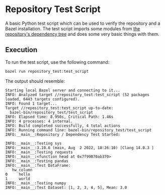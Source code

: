 # Repository Test Script

A basic Python test script which can be used to verify the repository and a Bazel installation. The test script imports some modules from [the repository's dependency tree](https://github.com/jaylamb/jdl_bench/blob/main/requirements_lock.txt) and does some very basic things with them.

## Execution
To run the test script, use the following command:
```bash
bazel run repository_test:test_script
```

The output should resemble:
```
Starting local Bazel server and connecting to it...
INFO: Analyzed target //repository_test:test_script (52 packages loaded, 6443 targets configured).
INFO: Found 1 target...
Target //repository_test:test_script up-to-date:
  bazel-bin/repository_test/test_script
INFO: Elapsed time: 8.950s, Critical Path: 1.46s
INFO: 4 processes: 4 internal.
INFO: Build completed successfully, 4 total actions
INFO: Running command line: bazel-bin/repository_test/test_script
INFO:__main__:Repository / Dependency Test Started:

INFO:__main__:Testing sys
INFO:__main__:3.10.6 (main, Aug  2 2022, 18:26:10) [Clang 14.0.3 ]
INFO:__main__:Testing requests
INFO:__main__:<function head at 0x7f99070ab370>
INFO:__main__:Testing pandas
INFO:__main__:Test DataFrame:
   hw_column
0     hello
1     world
INFO:__main__:Testing numpy
INFO:__main__:Test Dataset: [1, 2, 3, 4, 5], Mean: 3.0
```
